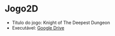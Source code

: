 # Jogo2D
- Título do jogo: Knight of The Deepest Dungeon
- Executável: [Google Drive](https://drive.google.com/file/u/2/d/1UmJ61LimZGoKU6Ouda1DIOIUgn4LT5Sb/view?usp=drive_link)